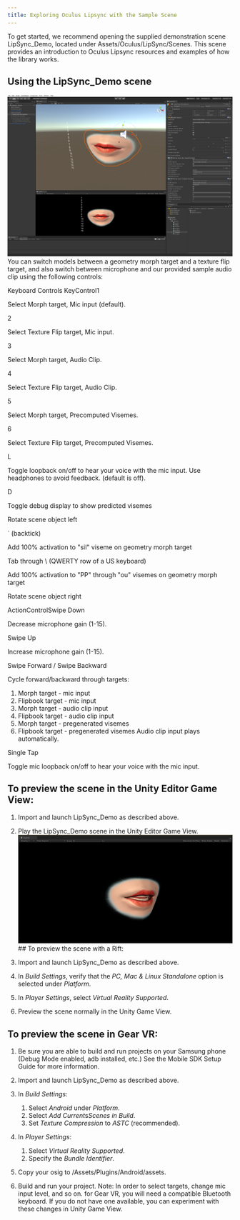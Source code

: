 ```yaml
---
title: Exploring Oculus Lipsync with the Sample Scene
---
```

To get started, we recommend opening the supplied demonstration scene LipSync\_Demo, located under Assets/Oculus/LipSync/Scenes. This scene provides an introduction to Oculus Lipsync resources and examples of how the library works.

## Using the LipSync\_Demo scene

[![](/images/documentation-audiosdk-latest-concepts-audio-ovrlipsync-sample-0.png "Lipsync demo scene")  
](https://scontent.xx.fbcdn.net/v/t39.2365-6/37339032_176024346603469_1730752896938541056_n.png?_nc_cat=107&oh=9f579a9506f62e32e35f3945a88995c1&oe=5C182ECD) You can switch models between a geometry morph target and a texture flip target, and also switch between microphone and our provided sample audio clip using the following controls: 

Keyboard Controls KeyControl1

Select Morph target, Mic input (default).

2

Select Texture Flip target, Mic input.

3

Select Morph target, Audio Clip.

4

Select Texture Flip target, Audio Clip.

5

Select Morph target, Precomputed Visemes.

6

Select Texture Flip target, Precomputed Visemes.

L

Toggle loopback on/off to hear your voice with the mic input. Use headphones to avoid feedback. (default is off).

D

Toggle debug display to show predicted visemes

<left arrow>

Rotate scene object left

` (backtick)

Add 100% activation to "sil" viseme on geometry morph target

Tab through \ (QWERTY row of a US keyboard)

Add 100% activation to "PP" through "ou" visemes on geometry morph target

<right arrow>

Rotate scene object right

ActionControlSwipe Down

Decrease microphone gain (1-15).

Swipe Up

Increase microphone gain (1-15).

Swipe Forward / Swipe Backward

Cycle forward/backward through targets:

1. Morph target - mic input
2. Flipbook target - mic input
3. Morph target - audio clip input
4. Flipbook target - audio clip input
5. Morph target - pregenerated visemes
6. Flipbook target - pregenerated visemes
Audio clip input plays automatically. 

Single Tap

Toggle mic loopback on/off to hear your voice with the mic input.

## To preview the scene in the Unity Editor Game View:

1. Import and launch LipSync\_Demo as described above.
2. Play the LipSync\_Demo scene in the Unity Editor Game View.
[![](/images/documentation-audiosdk-latest-concepts-audio-ovrlipsync-sample-1.png "Lip sync demo scene in Game view")  
](https://scontent.xx.fbcdn.net/v/t39.2365-6/37285757_268964247016503_5927845163937300480_n.png?_nc_cat=108&oh=eaf94e09fc60971cd52b63e6b5866a57&oe=5C1578F0)## To preview the scene with a Rift:

1. Import and launch LipSync\_Demo as described above.
2. In *Build Settings*, verify that the *PC, Mac & Linux Standalone* option is selected under *Platform*.
3. In *Player Settings*, select *Virtual Reality Supported*.
4. Preview the scene normally in the Unity Game View.
## To preview the scene in Gear VR:

1. Be sure you are able to build and run projects on your Samsung phone (Debug Mode enabled, adb installed, etc.) See the Mobile SDK Setup Guide for more information.
2. Import and launch LipSync\_Demo as described above.
3. In *Build Settings*:
	1. Select *Android* under *Platform*.
	2. Select *Add Current*s*Scenes in Build*.
	3. Set *Texture Compression* to *ASTC* (recommended).
	
4. In *Player Settings*:
	1. Select *Virtual Reality Supported*.
	2. Specify the *Bundle Identifier*.
	
5. Copy your osig to <unity-project>/Assets/Plugins/Android/assets.
6. Build and run your project.
Note: In order to select targets, change mic input level, and so on. for Gear VR, you will need a compatible Bluetooth keyboard. If you do not have one available, you can experiment with these changes in Unity Game View.